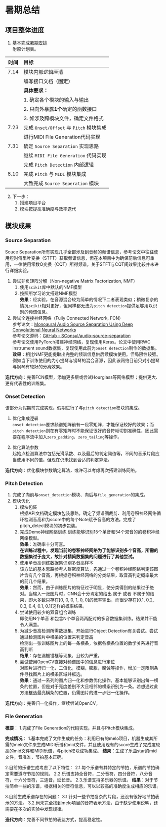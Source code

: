 # 暑期总结  

## 项目整体进度  
1. 基本完成[暑期安排](./190625.md)  
   附原计划表。 

|时间|目标| 
|:-:|:-|   
|7.14|模块内部逻辑厘清|  
||编写接口文档（固定）|  
||**具体要求：**|  
||1. 确定各个模块的输入与输出|  
||2. 只向外暴露**1个**确定的函数接口|  
||3. 如涉及跨模块文件，确定文件格式|  
|7.23|完成 `Onset/Offset` 与 `Pitch` 模块集成|  
||进行MIDI File Generation代码实现|  
|7.31|确定 `Source Separation` 实现思路|  
||继续 `MIDI File Generation` 代码实现|  
||完成 `Pitch Detection` 内部逻辑|  
|8.10|完成 `Pitch` 与 `MIDI` 模块集成|  
||大致完成 `Source Seperation` 模块|  

2. 下一步：  
   1. 搭建项目平台  
   2. 模块按提高准确度与效率迭代  


## 模块成果  

### Source Separation  
Souce Separation所有实现几乎全部涉及到音频的频谱信息，参考论文中往往使用短时傅里叶变换（STFT）获取频谱信息，但在本项目中为确保前后信息可重用，一律使用常数Q变换（CQT）所得频谱。关于STFT与CQT间效果比较并未进行详细实验。  
1. 尝试非负矩阵分解（Non-negative Matrix Factorization, NMF）  
   1. 使用`scikit`库中默认的NMF模型  
   2. 按照所学习论文搭建NMF模型  
  **效果**：经实验，在音源混合较为简单的情况下二者表现类似；稍微复杂的情况`scikit`相对更好，但同样都无法为`pitch detection`提供足够用以识别的频谱信息。  
2. 尝试全连接神经网络（Fully Connected Network, FCN）  
   参考论文：[Monoaural Audio Source Separation Using Deep Convolutional Neural Networks](https://www.semanticscholar.org/paper/Monoaural-Audio-Source-Separation-Using-Deep-Neural-Chandna-Miron/fedef8eedef76692d805a6a3380159a95b79b4de)  
   参考论文源码：[GitHub - SConsul/audio-source-separation](https://github.com/SConsul/audio-source-separation)  
   参考论文使用PyTorch搭建神经网络，复现使用Keras。论文中使用RWC instrument sound数据集，复现使用此前为`onset detection`制作的数据集。  
   **效果**：相比NMF更能提取出完整的频谱信息供后续模块使用。但局限性较强。例如当下训练使用的为小提琴与钢琴的混合音源，因此该网络目前只对小提琴与钢琴有较好的分离效果。  

**迭代方向**：完善FCN模型，添加更多层或尝试Hourglass等网络模型；提供更大、更有代表性的训练集。  


### Onset Detection  
该部分为假期前完成实现，假期进行了与`pitch detection`模块的集成。  
1. 优化集成逻辑  
   `onset detection`要求频谱矩阵前有一段零矩阵，才能保证较好的效果；而`pitch detection`则在有零矩阵时不能保证很好的音符帧切割准确性，因此需要在程序流中加入`zero_padding`、`zero_tailing`等操作。  

2. 优化算法参数  
   起始点检测算法中包括光滑系数、以及最后的判定阈值等，不同的音乐片段应当使用不同的值，但现在仍未找到合适的判定算法。  

**迭代方向**：优化模块参数确定算法，或许可以考虑再次搭建训练网络。  


### Pitch Detection  
1. 完成了向前与`onset_detection`模块、向后与`file_generation`的集成。  
2. 模块优化  
    1. 模块包装  
       根据API文档确定模块包装思路，确定了频谱图裁剪、利用卷积神经网络循环检测音高和为score中的每个Note赋予音高的方法。完成了pitch_detect模块的初步包装。  
    2. 完成Demo神经网络训练 
       训练能够识别15个单音和54个双音的的卷积神经网络模型。  
       **效果**：准确率十分可喜。  
   **在训练过程中，发现当前的卷积神经网络为了能够识别多个音高，所需的数据集过于庞大，故针对精简数据集的问题进行了其他尝试。**  
    3. 使用单音高训练数据集识别多音高样本  
       该方法的基本思路参考人群密度算法，先通过一个卷积神经网络判定该图片含有几个音高，再根据卷积神经网络的分类结果，取音高判定概率最大的前几个结果。  
       **效果**：然而，由于训练图片的特征过于明显，使分类得到的结果过于绝对。当输入一张图片时，CNN会十分肯定的给出 属于 或者 不属于的结果，即大多数只存在[0, 0, 0, 1, 0, 0]的概率输出，而很少存在[0.1, 0.2, 0.3, 0.4, 0.1, 0.1]这样的概率结果。  
    4. 尝试使用较少的双音组合训练  
       即使用N个单音 和包含N个单音两两配对的多音数据集训练。结果并不能令人满意。  
    5. 为减少音高检测所需数据集，开始进行Object Detection有关尝试。尝试通过检测图片中横条的位置来判定音高  
       检测出一张训练图片上的每一条横条，依据各横条位置的数学关系进行音高判断  
       **结果**：存在漏框错框等现象，且较为严重。  
    6. 尝试使用OpenCV直接对频谱图中的信息进行定位  
       对图片进行归一化，二值化，模糊，膨胀，腐蚀等操作，增加一定限制条件寻找图片上的横条区域并框选。  
       **效果**：通过一系列的图片归一化和参数优化操作，基本能够识别出每一横条的位置，但是对于亮度差别不大且相邻的横条识别为一条。若想通过此方法框选最亮横条的位置，仍需图片的进一步归一化操作。  

**迭代方向**：完善归一化操作，继续尝试OpenCV。  


### File Generation  
**概要**：
1.完成了File Generation的代码实现，并且与Pitch模块集成。

**完成情况**：
1.基本完成了文件生成的任务：利用已有的melo项目，机器生成其所需的melo文件来生成MIDI乐谱和mid文件，并且使用现有的score生成了完成度较高的mid文件和MIDI乐谱，与pitch模块成功集成。
**结果**：生成了乐曲star的mid文件，音准准，节拍基本正确。

2.目前的乐谱生成考虑了以下特性：
   2.1.每个乐谱有其特定的节拍，乐谱的节拍确定需要遵守节拍的规则。
   2.2.乐谱支持全音符，二分音符，四分音符，八分音符，十六分音符，三连音，延长音。
   2.3.乐谱支持多乐器的乐谱。
**结果**：对于节拍简单一些的乐谱，根据相关的音符信息，可以以较高的准确度生成相应的乐谱。

3.目前生成乐谱存在的问题：
   3.1.针对一些节拍复杂的片段，还没有很好地节拍表示的方法。
   3.2.尚未完全找到melo项目的音符表示方法，由于缺少使用说明，还需要在多次的实验中发现规律。

**迭代方向**：完善不同节拍的表达方式，提高稳定性。
